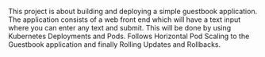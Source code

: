 This project is about building and deploying a simple guestbook application.
The application consists of a web front end which will have a text input where you can enter any text and submit. This will be done by using Kubernetes Deployments and Pods. Follows Horizontal Pod Scaling to the Guestbook application and finally Rolling Updates and Rollbacks.
